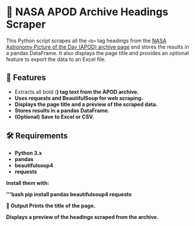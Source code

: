 # 🚀 NASA APOD Archive Headings Scraper

This Python script scrapes all the `<b>` tag headings from the [NASA Astronomy Picture of the Day (APOD) archive page](https://apod.nasa.gov/apod/archivepix.html) and stores the results in a pandas DataFrame. It also displays the page title and provides an optional feature to export the data to an Excel file.

## 📌 Features

- Extracts all bold (<b>) tag text from the APOD archive.
- Uses requests and BeautifulSoup for web scraping.
- Displays the page title and a preview of the scraped data.
- Stores results in a pandas DataFrame.
- (Optional) Save to Excel or CSV.

## 🛠️ Requirements

- Python 3.x
- pandas
- beautifulsoup4
- requests

Install them with:

'''bash
pip install pandas beautifulsoup4 requests

📝 Output
Prints the title of the page.

Displays a preview of the headings scraped from the archive.
